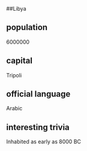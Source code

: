 ##Libya
## population
6000000

## capital
Tripoli

## official language
Arabic

## interesting trivia
Inhabited as early as 8000 BC
